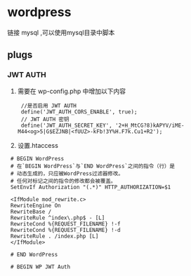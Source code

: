 # wordpress

链接 mysql ,可以使用mysql目录中脚本


## plugs 
### JWT AUTH
1.  需要在 wp-config.php 中增加以下内容


    ```
     //是否启用 JWT AUTH
     define('JWT_AUTH_CORS_ENABLE', true);
     // JWT AUTH 密钥
     define('JWT_AUTH_SECRET_KEY', '2+H_MtCG?8)kAPYV/iME-M44<og>5|G$EZJNB|<fUUZ>-kFb!3Y%H.F7k.Cu1+R2');

    ```
2. 设置.htaccess
```
 # BEGIN WordPress
 # 在`BEGIN WordPress`与`END WordPress`之间的指令（行）是
 # 动态生成的，只应被WordPress过滤器修改。
 # 任何对标记之间的指令的修改都会被覆盖。
 SetEnvIf Authorization "(.*)" HTTP_AUTHORIZATION=$1

 <IfModule mod_rewrite.c>
 RewriteEngine On
 RewriteBase /
 RewriteRule ^index\.php$ - [L]
 RewriteCond %{REQUEST_FILENAME} !-f
 RewriteCond %{REQUEST_FILENAME} !-d
 RewriteRule . /index.php [L]
 </IfModule>

 # END WordPress

 # BEGIN WP JWT Auth
```
